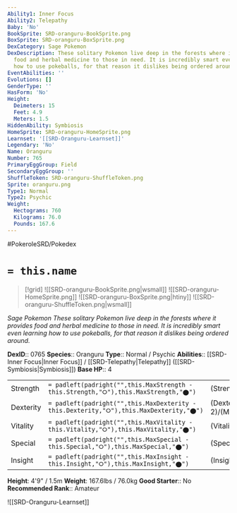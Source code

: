 ```yaml
---
Ability1: Inner Focus
Ability2: Telepathy
Baby: 'No'
BookSprite: SRD-oranguru-BookSprite.png
BoxSprite: SRD-oranguru-BoxSprite.png
DexCategory: Sage Pokemon
DexDescription: These solitary Pokemon live deep in the forests where it provides
  food and herbal medicine to those in need. It is incredibly smart even learning
  how to use pokeballs, for that reason it dislikes being ordered around.
EventAbilities: ''
Evolutions: []
GenderType: ''
HasForm: 'No'
Height:
  Deimeters: 15
  Feet: 4.9
  Meters: 1.5
HiddenAbility: Symbiosis
HomeSprite: SRD-oranguru-HomeSprite.png
Learnset: '[[SRD-Oranguru-Learnset]]'
Legendary: 'No'
Name: Oranguru
Number: 765
PrimaryEggGroup: Field
SecondaryEggGroup: ''
ShuffleToken: SRD-oranguru-ShuffleToken.png
Sprite: oranguru.png
Type1: Normal
Type2: Psychic
Weight:
  Hectograms: 760
  Kilograms: 76.0
  Pounds: 167.6
---
```


#PokeroleSRD/Pokedex

# `= this.name`

> [!grid]
> ![[SRD-oranguru-BookSprite.png|wsmall]]
> ![[SRD-oranguru-HomeSprite.png]]
> ![[SRD-oranguru-BoxSprite.png|htiny]]
> ![[SRD-oranguru-ShuffleToken.png|wsmall]]


*Sage Pokemon*
*These solitary Pokemon live deep in the forests where it provides food and herbal medicine to those in need. It is incredibly smart even learning how to use pokeballs, for that reason it dislikes being ordered around.*

**DexID**:: 0765
**Species**:: Oranguru
**Type**:: Normal / Psychic
**Abilities**:: [[SRD-Inner Focus|Inner Focus]] / [[SRD-Telepathy|Telepathy]] ([[SRD-Symbiosis|Symbiosis]])
**Base HP**:: 4

|           |                                                                                        |                                          |
| --------- | -------------------------------------------------------------------------------------- | ---------------------------------------- |
| Strength  | `= padleft(padright("",this.MaxStrength - this.Strength,"⭘"),this.MaxStrength,"⬤")`    | (Strength::2)/(MaxStrength::4)   |
| Dexterity | `= padleft(padright("",this.MaxDexterity - this.Dexterity,"⭘"),this.MaxDexterity,"⬤")` | (Dexterity:: 2)/(MaxDexterity::4) |
| Vitality  | `= padleft(padright("",this.MaxVitality - this.Vitality,"⭘"),this.MaxVitality,"⬤")`    | (Vitality::2)/(MaxVitality::5)   |
| Special   | `= padleft(padright("",this.MaxSpecial - this.Special,"⭘"),this.MaxSpecial,"⬤")`       | (Special::2)/(MaxSpecial::5)     |
| Insight   | `= padleft(padright("",this.MaxInsight - this.Insight,"⭘"),this.MaxInsight,"⬤")`       | (Insight::3)/(MaxInsight::6)     |

**Height**: 4'9" / 1.5m
**Weight**: 167.6lbs / 76.0kg
**Good Starter**:: No
**Recommended Rank**:: Amateur

![[SRD-Oranguru-Learnset]]